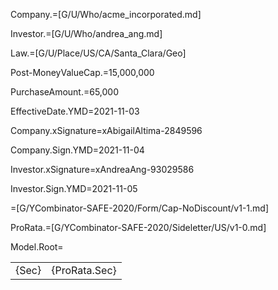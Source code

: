 Company.=[G/U/Who/acme_incorporated.md]

Investor.=[G/U/Who/andrea_ang.md]

Law.=[G/U/Place/US/CA/Santa_Clara/Geo]

Post-MoneyValueCap.$=$15,000,000

PurchaseAmount.$=$65,000

EffectiveDate.YMD=2021-11-03

Company.xSignature=xAbigailAltima-2849596

Company.Sign.YMD=2021-11-04

Investor.xSignature=xAndreaAng-93029586

Investor.Sign.YMD=2021-11-05

=[G/YCombinator-SAFE-2020/Form/Cap-NoDiscount/v1-1.md]

ProRata.=[G/YCombinator-SAFE-2020/Sideletter/US/v1-0.md]

Model.Root=<table><tr><td valign="top">{Sec}</td><td valign="top">{ProRata.Sec}</td></tr></table>
